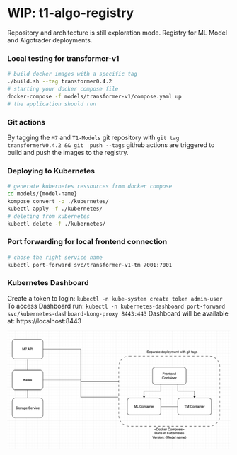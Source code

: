# WIP: t1-algo-registry
Repository and architecture is still exploration mode.
Registry for ML Model and Algotrader deployments.


### Local testing for transformer-v1
```sh
# build docker images with a specific tag
./build.sh --tag transformer0.4.2 
# starting your docker compose file
docker-compose -f models/transformer-v1/compose.yaml up
# the application should run
```

### Git actions
By tagging the `M7` and `T1-Models` git repository with `git tag transformerV0.4.2 && git  push --tags` github actions are triggered to build and push the images to the registry.

### Deploying to Kubernetes
```sh
# generate kubernetes ressources from docker compose
cd models/{model-name}
kompose convert -o ./kubernetes/
kubectl apply -f ./kubernetes/
# deleting from kubernetes
kubectl delete -f ./kubernetes/
```

### Port forwarding for local frontend connection
```sh
# chose the right service name
kubectl port-forward svc/transformer-v1-tm 7001:7001
```

### Kubernetes Dashboard
Create a token to login: `kubectl -n kube-system create token admin-user`
To access Dashboard run:
  `kubectl -n kubernetes-dashboard port-forward svc/kubernetes-dashboard-kong-proxy 8443:443`
Dashboard will be available at: https://localhost:8443

![Architecture](docs/architecture.png)